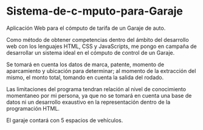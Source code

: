 # Sistema-de-c-mputo-para-Garaje
Aplicación Web para el cómputo de tarifa de un Garaje de auto.

Como método de obtener competencias dentro del ámbito del desarrollo web con los lenguajes HTML, CSS y JavaScripts, me pongo en campaña de desarrollar un sistema ideal en el cómputo de control de un Garaje. 

Se tomará en cuenta los datos de marca, patente, momento de aparcamiento y ubicación para determinar; al momento de la extracción del mismo, el monto total, tomando en cuenta la salida del rodado.

Las limitaciones del programa tendran relación al nivel de conocimiento momentaneo por mi persona, ya que no se tomará en cuenta una base de datos ni un desarrollo exaustivo en la representación dentro de la programación HTML.

El garaje contará con 5 espacios de vehículos.